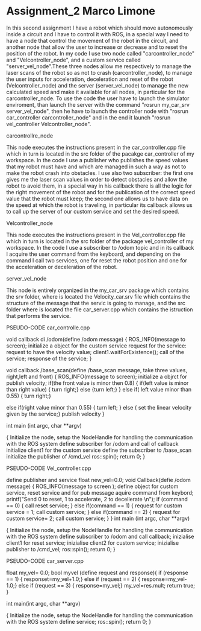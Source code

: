 # Assignment_2 Marco Limone
In this second assignment I have a robot which should move autonomously inside a circuit and I have to control it with ROS, in a special way I need to have a node that control the movement of the robot in the circuit, and another node that allow the user to increase or decrease and to reset the position of the robot. 
In my code I use two node called "carcontroller_node" and "Velcontroller_node", and a custom service called "server_vel_node".These three nodes allow me respectively to manage the laser scans of the robot so as not to crash (carcontroller_node), to manage the user inputs for acceleration, deceleration and reset of the robot (Velcontroller_node) and the server (server_vel_node) to manage the new calculated speed and make it available for all nodes, in particular for the carcontroller_node.
To use the code the user have to launch the simulator enviroment, than launch the server with the command "rosrun my_car_srv server_vel_node", then he have to launch the controller node with "rosrun car_controller carcontroller_node" and in the end it launch "rosrun vel_controller Velcontroller_node".

carcontrollre_node

This node executes the instructions present in the car_controller.cpp file which in turn is located in the src folder of the pacakge car_controller of my workspace. In the code I use a publisher who publishes the speed values that my robot must have and which are managed in such a way as not to make the robot crash into obstacles. I use also two subscriber: 
the first one gives me the laser scan values in order to detect obstacles and allow the robot to avoid them, in a special way in his callback there is all the logic for the right movement of the robot and for the publication of the correct speed value that the robot must keep;
the second one allows us to have data on the speed at which the robot is traveling, in particular its callback allows us to call up the server of our custom service and set the desired speed.

Velcontroller_node

This node executes the instructions present in the Vel_controller.cpp file which in turn is located in the src folder of the package vel_controller of my workspace. In the code I use a subscriber to /odom topic and in its callback I acquire the user command from the keyboard, and depending on the command I call two services, one for reset the robot position and one for the acceleration or deceleration of the robot.

server_vel_node

This node is entirely organized in the my_car_srv package which contains the srv folder, where is located the Velocity_car.srv file  which contains the structure of the message that the servic is going to manage, and the src folder where is located the file car_server.cpp which contains the istruction that performs the service.


PSEUDO-CODE car_controlle.cpp

void callback  di /odom(define /odom message)
{  ROS_INFO(message to screen);
   initialize a object for the custom service
   request for the service: request to have the velocity value;
   client1.waitForExistence();
   call of the service;
   response of the service;
 }
 
void callback /base_scan(define /base_scan message, take three values, right,left and front)
{  ROS_INFO(message to screen);
   initialize a objrct for publish velocity;
   if(the front value is minor then 0.8)
      {
        if(left value is minor than right value)
        {  turn right;}
        else
        {turn left;}
      }
   else if( left value minor than 0.55)
     {  turn right;}
   
   else if(right value minor than 0.55)
     { turn left; }
   else 
     { set the linear velocity given by the service;}
   publish velocity
}

int main (int argc, char **argv)

{  Initialize the node, setup the NodeHandle for handling the communication with the ROS system
   define subscriber for /odom and call of callback
   initialize client1 for the custom service
   define the subscriber to /base_scan
   initialize the publisher of /cmd_vel
   ros::spin();
   return 0;
}

PSEUDO-CODE Vel_controller.cpp

define publisher and service
float new_vel=0.0;
void Callback(defie /odom message)
{  ROS_INFO(message to screen );
   define object for custom service, reset service and for pub message
   aquire command from keybord;
   printf("Send 0 to reset, 1 to accelerate, 2 to decellerate \n");
   if (command == 0)
   { call reset service; 
   }
   else if(command == 1)
   { request for custom service = 1;
     call custom service;
   }
   else if(command == 2)
   {
     request for custom service= 2;
     call custom service;
   }
   }
int main (int argc, char **argv)

{  Initialize the node, setup the NodeHandle for handling the communication with the ROS system
   define subscriber to /odom and call callback;
   inizialise client1 for reset service;
   inizialise client2 for custom service;
   inizialise publisher to /cmd_vel;
   ros::spin();
   return 0;
}

PSEUDO-CODE car_server.cpp

float my_vel= 0.0;
bool myvel (define request and response){
        if (response == 1)
        { responset=my_vel+1.0;}
        else if (request == 2)
        { response=my_vel-1.0;}
        else if (request == 3)
        { response=my_vel;}
        my_vel=res.mult;
        return true;
}

int main(int argc, char **argv)

{  Initialize the node, setup the NodeHandle for handling the communication with the ROS system
   define service;
   ros::spin();
   return 0;
   }
